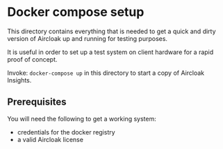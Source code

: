 Docker compose setup
====================

This directory contains everything that is needed to get a quick and dirty
version of Aircloak up and running for testing purposes.

It is useful in order to set up a test system on client hardware for a
rapid proof of concept.

Invoke: `docker-compose up` in this directory to start a copy of Aircloak Insights.


## Prerequisites

You will need the following to get a working system:

- credentials for the docker registry
- a valid Aircloak license
